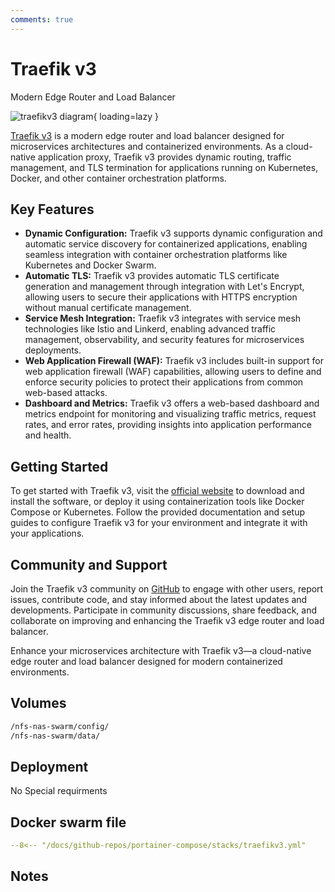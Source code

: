 ```yaml
---
comments: true
---
```


# Traefik v3

Modern Edge Router and Load Balancer

![traefikv3 diagram](/assets/diagrams/traefikv3.png){ loading=lazy }

[Traefik v3](https://traefik.io/) is a modern edge router and load balancer designed for microservices architectures and containerized environments. As a cloud-native application proxy, Traefik v3 provides dynamic routing, traffic management, and TLS termination for applications running on Kubernetes, Docker, and other container orchestration platforms.

## Key Features

- **Dynamic Configuration:** Traefik v3 supports dynamic configuration and automatic service discovery for containerized applications, enabling seamless integration with container orchestration platforms like Kubernetes and Docker Swarm.
- **Automatic TLS:** Traefik v3 provides automatic TLS certificate generation and management through integration with Let's Encrypt, allowing users to secure their applications with HTTPS encryption without manual certificate management.
- **Service Mesh Integration:** Traefik v3 integrates with service mesh technologies like Istio and Linkerd, enabling advanced traffic management, observability, and security features for microservices deployments.
- **Web Application Firewall (WAF):** Traefik v3 includes built-in support for web application firewall (WAF) capabilities, allowing users to define and enforce security policies to protect their applications from common web-based attacks.
- **Dashboard and Metrics:** Traefik v3 offers a web-based dashboard and metrics endpoint for monitoring and visualizing traffic metrics, request rates, and error rates, providing insights into application performance and health.

## Getting Started

To get started with Traefik v3, visit the [official website](https://traefik.io/) to download and install the software, or deploy it using containerization tools like Docker Compose or Kubernetes. Follow the provided documentation and setup guides to configure Traefik v3 for your environment and integrate it with your applications.

## Community and Support

Join the Traefik v3 community on [GitHub](https://github.com/traefik/traefik) to engage with other users, report issues, contribute code, and stay informed about the latest updates and developments. Participate in community discussions, share feedback, and collaborate on improving and enhancing the Traefik v3 edge router and load balancer.

Enhance your microservices architecture with Traefik v3—a cloud-native edge router and load balancer designed for modern containerized environments.


## Volumes

```bash
/nfs-nas-swarm/config/
/nfs-nas-swarm/data/
```

## Deployment
No Special requirments

## Docker swarm file
``` yaml linenums="1" 
--8<-- "/docs/github-repos/portainer-compose/stacks/traefikv3.yml"
```

## Notes

